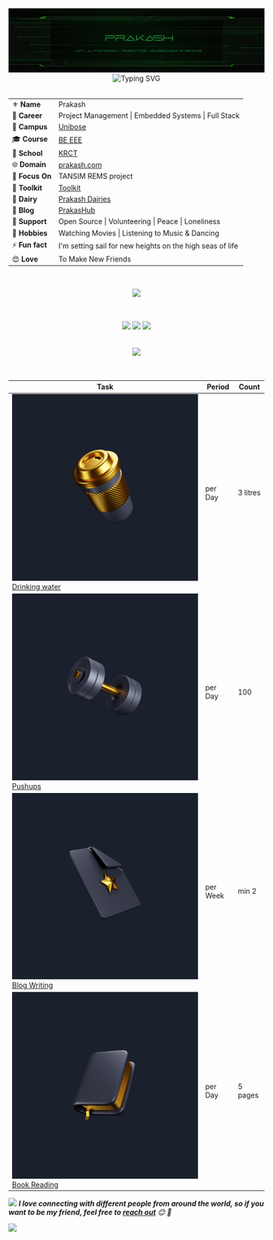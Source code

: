 <div id="header" align="center">
  <img src="./hero.svg" alt="Prakash" href="https://prakashravichandran.com/">
  <img src="https://readme-typing-svg.demolab.com?font=Fira+Code&pause=1000&color=00F730&random=false&width=435&lines=I+have+one+power%2C+I+never+give+up" alt="Typing SVG" />
</div>
<br>
    <table align="center">
        <tr><td>⚜ <b>Name</b></td><td>Prakash</td></tr>
        <tr><td>💼 <b>Career</b></td><td>Project Management | Embedded Systems |  Full Stack</td></tr>
        <tr><td>👔 <b>Campus</b></td><td><a href="https://www.unibose.com">Unibose</a></td></tr>
        <tr><td>🎓 <b>Course</b></td><td><a href="https://blog-pink.netlify.app/">BE EEE</a></td></tr>
        <tr><td>🎒 <b>School</b></td><td><a href="https://krct.ac.in/about.php?cat=1&id=46">KRCT</a></td></tr>
        <tr><td>🌐 <b>Domain</b></td><td><a href="https://prakashravichandran.com">prakash.com</a></td></tr>
        <tr><td>💫 <b>Focus On</b></td><td>TANSIM REMS project</td></tr>
        <tr><td>🧰 <b>Toolkit</b></td><td> <a href="https://prakashravichandran.com/#skills"> Toolkit </a></td></tr>
        <tr><td>🍃 <b>Dairy</b></td><td> <a href="https://prakashdairies.netlify.app/"> Prakash Dairies</a></td></tr>
        <tr><td>📄 <b>Blog</b></td><td> <a href="https://blog-prakash.netlify.app/"> PrakasHub</a></td></tr>
        <tr><td>🧙 <b>Support</b></td><td>Open Source | Volunteering |  Peace | Loneliness</td></tr>
        <tr><td>💖 <b>Hobbies</b></td><td>Watching Movies | Listening to Music & Dancing </td></tr>
        <tr><td>⚡ <b>Fun fact</b></td><td>I'm setting sail for new heights on the high seas of life</td></tr>
        <tr><td>😍 <b>Love</b></td><td>To Make New Friends</td></tr>
    </table>
    
<br>
<p align="center">
 <img src="https://profile-counter.glitch.me/PrakasRavichandran/count.svg?bgcolor=FFFFFF&color=00F70A"/>
</p><br>

<p align="center">
  <img height="50%" width="auto" src ="https://github-readme-stats.vercel.app/api?username=PrakasRavichandran&show_icons=true&count_private=true&theme=shadow_green&hide_border=false&hide=contribs&bg_color=00000000">
  <img height="50%" width="auto" src ="https://github-readme-stats.vercel.app/api/top-langs/?username=PrakasRavichandran&layout=compact&hide_border=false&theme=shadow_green&bg_color=00000000&langs_count=6&hide=jupyter%20notebook,tex,css,php&exclude_repo=Readme">
  <img src ="https://github-readme-streak-stats.herokuapp.com?user=PrakasRavichandran&theme=shadow_green&hide_border=false&background=FFFFFF00">
  <br>
  <br>
</p>

<div align="center">
  <img hight="400" width="500" align="center" src="https://spotify-recently-played-readme.vercel.app/api?user=31tjfsz43ir3hjz5gxrcsw7wiaxy&count=5">      
</div><br><br>

<div align="center">

| Task | Period | Count |
|---|---|---|
|[![Water](https://github.com/PrakasRavichandran/PrakasRavichandran/blob/main/logo/water.png?raw=true)<br />Drinking water]()|per Day|3 litres|
|[![Gym](https://github.com/PrakasRavichandran/PrakasRavichandran/blob/main/logo/gym.png?raw=true)<br />Pushups]()|per Day|100|
|[![Blog](https://github.com/PrakasRavichandran/PrakasRavichandran/blob/main/logo/blog.png?raw=true)<br />Blog Writing]()|per Week|min 2|
|[![Book](https://github.com/PrakasRavichandran/PrakasRavichandran/blob/main/logo/book.png?raw=true)<br />Book Reading]()|per Day|5 pages|

</div>

<img src="https://media.giphy.com/media/mRqMnL2Yp4Z9apds6Q/giphy.gif" width="40"> <em><b>I love connecting with different people from around the world, so if you want to be my friend, feel free to <a href="https://www.instagram.com/prakashravichandrann/">reach out</a> </b> 😊 💖</em>

<img width="100%" src="https://user-images.githubusercontent.com/74038190/212284100-561aa473-3905-4a80-b561-0d28506553ee.gif" >


